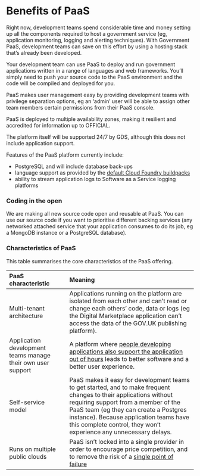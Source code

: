 # Benefits of PaaS

Right now, development teams spend considerable time and money setting up all the components required to host a government service (eg, application monitoring, logging and alerting techniques). With Government PaaS, development teams can save on this effort by using a hosting stack that’s already been developed.

Your development team can use PaaS to deploy and run government applications written in a range of languages and web frameworks. You’ll simply need to push your source code to the PaaS environment and the code will be compiled and deployed for you.

PaaS makes user management easy by providing development teams with privilege separation options, eg an ‘admin’ user will be able to assign other team members certain permissions from their PaaS console.

PaaS is deployed to multiple availability zones, making it resilient and accredited for information up to OFFICIAL.

The platform itself will be supported 24/7 by GDS, although this does not include application support.

Features of the PaaS platform currently include:

*   PostgreSQL and will include database back-ups
*   language support as provided by the [default Cloud Foundry buildpacks](http://docs.cloudfoundry.org/buildpacks/)
*   ability to stream application logs to Software as a Service logging platforms

<h3 class="toc-ignore">Coding in the open</h3>

We are making all new source code open and reusable at PaaS. You can use our source code if you want to prioritise different backing services (any networked attached service that your application consumes to do its job, eg a MongoDB instance or a PostgreSQL database).

<h3 class="toc-ignore">Characteristics of PaaS</h3>

This table summarises the core characteristics of the PaaS offering.

|PaaS characteristic| Meaning|
|:---	|:---	|
| Multi-tenant architecture| Applications running on the platform are isolated from each other and can’t read or change each others’ code, data or logs (eg the Digital Marketplace application can’t access the data of the GOV.UK publishing platform).|
| Application development teams manage their own user support|   A platform where [people developing applications also support the application out of hours](http://www.infoq.com/presentations/gov-uk-devops) leads to better software and a better user experience.	|
|Self-service model|PaaS makes it easy for development teams to get started, and to make frequent changes to their applications without requiring support from a member of the PaaS team (eg they can create a Postgres instance). Because application teams have this complete control, they won’t experience any unnecessary delays. |
|Runs on multiple public clouds|   PaaS isn’t locked into a single provider in order to encourage price competition, and to remove the risk of a [single point of failure](https://www.google.com/url?q=https://en.wikipedia.org/wiki/Single_point_of_failure)	|
